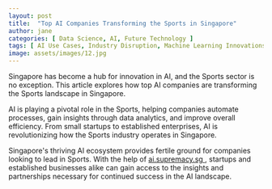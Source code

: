 ```yaml
---
layout: post
title:  "Top AI Companies Transforming the Sports in Singapore"
author: jane
categories: [ Data Science, AI, Future Technology ]
tags: [ AI Use Cases, Industry Disruption, Machine Learning Innovations, AI Revolution ]
image: assets/images/12.jpg
---
```


Singapore has become a hub for innovation in AI, and the Sports sector is no exception. This article explores how top AI companies are transforming the Sports landscape in Singapore.

AI is playing a pivotal role in the Sports, helping companies automate processes, gain insights through data analytics, and improve overall efficiency. From small startups to established enterprises, AI is revolutionizing how the Sports industry operates in Singapore.

Singapore's thriving AI ecosystem provides fertile ground for companies looking to lead in Sports. With the help of <a href="https://ai.supremacy.sg" target="_blank"> ai.supremacy.sg </a>, startups and established businesses alike can gain access to the insights and partnerships necessary for continued success in the AI landscape.
